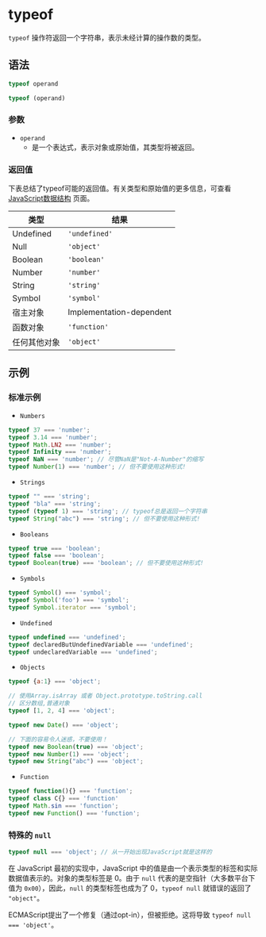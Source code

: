 ﻿# typeof

`typeof` 操作符返回一个字符串，表示未经计算的操作数的类型。

## 语法

```javascript
typeof operand

typeof (operand)
```

### 参数

- `operand`
     - 是一个表达式，表示对象或原始值，其类型将被返回。

### 返回值

下表总结了typeof可能的返回值。有关类型和原始值的更多信息，可查看 [JavaScript数据结构][1] 页面。

|       类型        |       结果          |
|       ----        |       ----          |
|       Undefined   |       `'undefined'` |
|       Null        |       `'object'`    |
|       Boolean     |       `'boolean'`   |
|       Number      |       `'number'`    |
|       String      |       `'string'`    |
|       Symbol      |       `'symbol'`    |
|       宿主对象    |       Implementation-dependent    |
|       函数对象    |       `'function'`  |
|       任何其他对象|       `'object'`    |

## 示例

### 标准示例

- `Numbers`

```javascript
typeof 37 === 'number';
typeof 3.14 === 'number';
typeof Math.LN2 === 'number';
typeof Infinity === 'number';
typeof NaN === 'number'; // 尽管NaN是"Not-A-Number"的缩写
typeof Number(1) === 'number'; // 但不要使用这种形式!
```

 - `Strings`

```javascript
typeof "" === 'string';
typeof "bla" === 'string';
typeof (typeof 1) === 'string'; // typeof总是返回一个字符串
typeof String("abc") === 'string'; // 但不要使用这种形式!
```

 - `Booleans`

```javascript
typeof true === 'boolean';
typeof false === 'boolean';
typeof Boolean(true) === 'boolean'; // 但不要使用这种形式!
```

 - `Symbols`

```javascript
typeof Symbol() === 'symbol';
typeof Symbol('foo') === 'symbol';
typeof Symbol.iterator === 'symbol';
```

 - `Undefined`

```javascript
typeof undefined === 'undefined';
typeof declaredButUndefinedVariable === 'undefined';
typeof undeclaredVariable === 'undefined'; 
```

 - `Objects`

```javascript
typeof {a:1} === 'object';

// 使用Array.isArray 或者 Object.prototype.toString.call
// 区分数组,普通对象
typeof [1, 2, 4] === 'object';

typeof new Date() === 'object';

// 下面的容易令人迷惑，不要使用！
typeof new Boolean(true) === 'object';
typeof new Number(1) === 'object';
typeof new String("abc") === 'object';
```

 - `Function`


```javascript
typeof function(){} === 'function';
typeof class C{} === 'function'
typeof Math.sin === 'function';
typeof new Function() === 'function';
```

### 特殊的 `null`

```javascript
typeof null === 'object'; // 从一开始出现JavaScript就是这样的
```

在 JavaScript 最初的实现中，JavaScript 中的值是由一个表示类型的标签和实际数据值表示的。对象的类型标签是 0。由于 `null` 代表的是空指针（大多数平台下值为 `0x00`），因此，`null` 的类型标签也成为了 0，`typeof null` 就错误的返回了 `"object"`。

ECMAScript提出了一个修复（通过opt-in），但被拒绝。这将导致 `typeof null === 'object'`。



  [1]: https://github.com/tsejx/JavaScript-Guidebook/blob/master/01_BasicConcept/1_Grammar&Types/3_DataStructures&Types.mdhttps://github.com/tsejx/JavaScript-Guidebook/blob/master/01_BasicConcept/1_Grammar&Types/3_DataStructures&Types.md